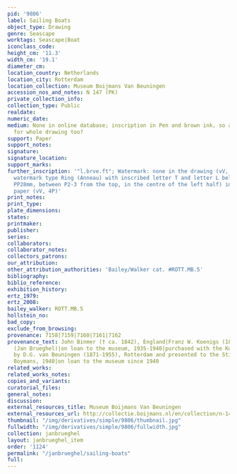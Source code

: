 ```yaml
---
pid: '9806'
label: Sailing Boats
object_type: Drawing
genre: Seascape
worktags: Seascape|Boat
iconclass_code:
height_cm: '11.3'
width_cm: '19.1'
diameter_cm:
location_country: Netherlands
location_city: Rotterdam
location_collection: Museum Boijmans Van Beuningen
accession_nos_and_notes: N 147 (PK)
private_collection_info:
collection_type: Public
realdate:
numeric_date:
medium: None in online database; inscription in Pen and brown ink, so assume that
  for whole drawing too?
support: Paper
support_notes:
signature:
signature_location:
support_marks:
further_inscription: '"l.brve.ft"; Watermark: none in the drawing (vV, 8P, fine),
  watermark type Ring (Anneau) with inscribed letter T and letter L below (50x25mm,
  PP28mm, between P2-3 from the top, in the centre of the left half) in the backing
  paper (vV, 4P)'
print_notes:
print_type:
plate_dimensions:
states:
printmaker:
publisher:
series:
collaborators:
collaborator_notes:
collectors_patrons:
our_attribution:
other_attribution_authorities: 'Bailey/Walker cat. #ROTT.MB.5'
bibliography:
biblio_reference:
exhibition_history:
ertz_1979:
ertz_2008:
bailey_walker: ROTT.MB.5
hollstein_no:
bad_copy:
exclude_from_browsing:
provenance: 7158|7159|7160|7161|7162
provenance_text: John Binmer († ca. 1842), England|Franz W. Koenigs (1881-1941), Haarlem
  (Jan Brueghel)|on loan to the museum, 1935-1940|purchased with the Koenigs collection
  by D.G. van Beuningen (1871-1955), Rotterdam and presented to the Stichting Museum
  Boymans, 1940|on loan to the museum since 1940
related_works:
related_works_notes:
copies_and_variants:
curatorial_files:
general_notes:
discussion:
external_resources_title: Museum Boijmans Van Beuningen
external_resources_url: http://collectie.boijmans.nl/en/collection/n-147-(pk)
thumbnail: "/img/derivatives/simple/9806/thumbnail.jpg"
fullwidth: "/img/derivatives/simple/9806/fullwidth.jpg"
collection: janbrueghel
layout: janbrueghel_item
order: '1124'
permalink: "/janbrueghel/sailing-boats"
full:
---
```

